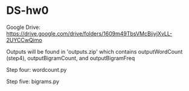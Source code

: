 # DS-hw0

Google Drive: https://drive.google.com/drive/folders/1609m49TbsVMcBiiyjXvLL-2UYCCwQimo

Outputs will be found in 'outputs.zip' which contains outputWordCount (step4), outputBigramCount, and outputBigramFreq 

Step four: wordcount.py

Step five: bigrams.py